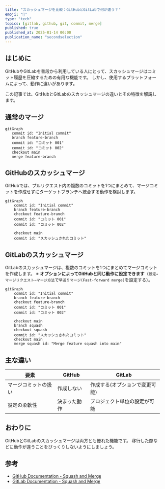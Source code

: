 ```yaml
---
title: "スカッシュマージを比較：GitHubとGitLabで何が違う？"
emoji: "🎃"
type: "tech"
topics: [gitlab, github, git, commit, merge]
published: true
published_at: 2025-01-14 06:00
publication_name: "secondselection"
---
```


## はじめに

GitHubやGitLabを普段から利用している人にとって、スカッシュマージはコミット履歴を圧縮するための有用な機能です。
しかし、使用するプラットフォームによって、動作に違いがあります。

この記事では、GitHubとGitLabのスカッシュマージの違いとその特徴を解説します。

## 通常のマージ

```mermaid
gitGraph
   commit id: "Initial commit"
   branch feature-branch
   commit id: "コミット 001"
   commit id: "コミット 002"
   checkout main
   merge feature-branch
```

## GitHubのスカッシュマージ

GitHubでは、プルリクエスト内の複数のコミットを1つにまとめて、マージコミットを作成せずにターゲットブランチへ統合する動作を検討します。

```mermaid
gitGraph
    commit id: "Initial commit"
    branch feature-branch
    checkout feature-branch
    commit id: "コミット 001"
    commit id: "コミット 002"

    checkout main
    commit id: "スカッシュされたコミット"
```

## GitLabのスカッシュマージ

GitLabのスカッシュマージは、複数のコミットを1つにまとめてマージコミットを作成します。
※ **オプションによってGitHubと同じ動作に設定できます**（`設定⇒マージリクエスト⇒マージ方法`で`早送りマージ(Fast-forward merge)`を設定する）。

```mermaid
gitGraph
    commit id: "Initial commit"
    branch feature-branch
    checkout feature-branch
    commit id: "コミット 001"
    commit id: "コミット 002"

    checkout main
    branch squash
    checkout squash
    commit id: "スカッシュされたコミット"
    checkout main
    merge squash id: "Merge feature squash into main"
```

## 主な違い

| 要素 | GitHub | GitLab |
|----|----|----|
| マージコミットの扱い | 作成しない | 作成する(オプションで変更可能) |
| 設定の柔軟性 | 決まった動作 | プロジェクト単位の設定が可能 |

## おわりに

GitHubとGitLabのスカッシュマージは両方とも優れた機能です。
移行した際などに動作が違うことをびっくりしないようにしましょう。

## 参考

- [GitHub Documentation - Squash and Merge](https://docs.github.com/)
- [GitLab Documentation - Squash and Merge](https://docs.gitlab.com/)
